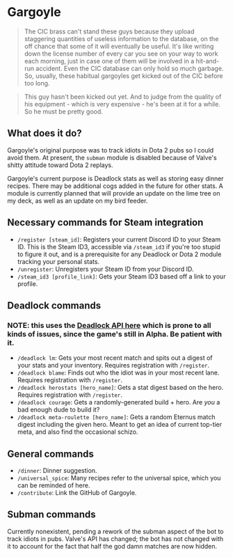 # Gargoyle
> The CIC brass can't stand these guys because they upload staggering quantities of useless information to the database, on the off chance that some of it will eventually be useful. It's like writing down the license number of every car you see on your way to work each morning, just in case one of them will be involved in a hit-and-run accident. Even the CIC database can only hold so much garbage. So, usually, these habitual gargoyles get kicked out of the CIC before too long.

> This guy hasn't been kicked out yet. And to judge from the quality of his equipment - which is very expensive - he's been at it for a while. So he must be pretty good.
## What does it do?
Gargoyle's original purpose was to track idiots in Dota 2 pubs so I could avoid them. At present, the `subman` module is disabled because of Valve's shitty attitude toward Dota 2 replays.

Gargoyle's current purpose is Deadlock stats as well as storing easy dinner recipes. There may be additional cogs added in the future for other stats. A module is currently planned that will provide an update on the lime tree on my deck, as well as an update on my bird feeder.
## Necessary commands for Steam integration
- `/register [steam_id]`: Registers your current Discord ID to your Steam ID. This is the Steam ID3, accessible via `/steam_id3` if you're too stupid to figure it out, and is a prerequisite for any Deadlock or Dota 2 module tracking your personal stats.
- `/unregister`: Unregisters your Steam ID from your Discord ID.
- `/steam_id3 [profile_link]`: Gets your Steam ID3 based off a link to your profile.

## Deadlock commands
### NOTE: this uses the [Deadlock API here](https://api.deadlock-api.com) which is prone to all kinds of issues, since the game's still in Alpha. Be patient with it.
- `/deadlock lm`: Gets your most recent match and spits out a digest of your stats and your inventory. Requires registration with `/register`.
- `/deadlock blame`: Finds out who the idiot was in your most recent lane. Requires registration with `/register`.
- `/deadlock herostats [hero_name]`: Gets a stat digest based on the hero. Requires registration with `/register`.
- `/deadlock courage`: Gets a randomly-generated build + hero. Are *you* a bad enough dude to build it?
- `/deadlock meta-roulette [hero_name]`: Gets a random Eternus match digest including the given hero. Meant to get an idea of current top-tier meta, and also find the occasional schizo.

## General commands
- `/dinner`: Dinner suggestion.
- `/universal_spice`: Many recipes refer to the universal spice, which you can be reminded of here.
- `/contribute`: Link the GitHub of Gargoyle.

## Subman commands
Currently nonexistent, pending a rework of the subman aspect of the bot to track idiots in pubs. Valve's API has changed; the bot has not changed with it to account for the fact that half the god damn matches are now hidden.

